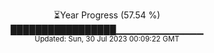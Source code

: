 <p align="center">
⏳Year Progress (57.54 %) <br>
█████████████████▁▁▁▁▁▁▁▁▁▁▁▁▁ <br>
<sub>Updated: Sun, 30 Jul 2023 00:09:22 GMT</sub>
</p>

